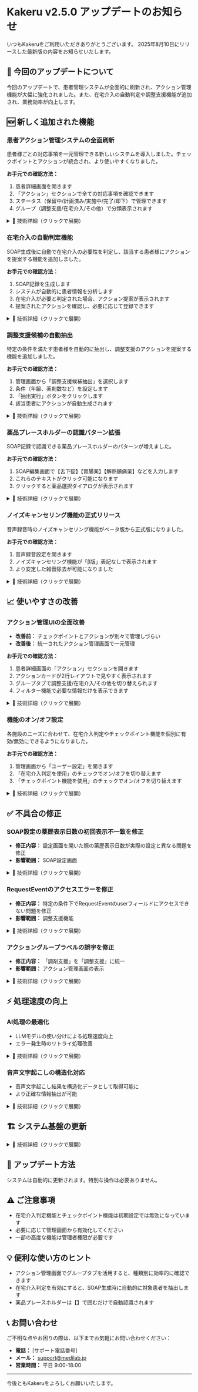 # Kakeru v2.5.0 アップデートのお知らせ

いつもKakeruをご利用いただきありがとうございます。
2025年8月10日にリリースした最新版の内容をお知らせいたします。

## 📢 今回のアップデートについて
今回のアップデートで、患者管理システムが全面的に刷新され、アクション管理機能が大幅に強化されました。また、在宅介入の自動判定や調整支援機能が追加され、業務効率が向上します。

## 🆕 新しく追加された機能

### 患者アクション管理システムの全面刷新
患者様ごとの対応事項を一元管理できる新しいシステムを導入しました。チェックポイントとアクションが統合され、より使いやすくなりました。

**お手元での確認方法：**
1. 患者詳細画面を開きます
2. 「アクション」セクションで全ての対応事項を確認できます
3. ステータス（保留中/計画済み/実施中/完了/却下）で管理できます
4. グループ（調整支援/在宅介入/その他）で分類表示されます

<details>
<summary>🔧 技術詳細（クリックで展開）</summary>

- 実装PR: yakureki-back#358, yakureki-front#303
- 主な変更:
  - PatientCheckpointとPatientActionを統合し新しいActionモデルに一本化
  - ViewSetベースの統一API設計
  - UUIDベースのモデル設計
  - ステータス管理の標準化（pending/planned/in_progress/declined/done）
- パフォーマンス: ページネーション実装（デフォルト20件）

</details>

### 在宅介入の自動判定機能
SOAP生成後に自動で在宅介入の必要性を判定し、該当する患者様にアクションを提案する機能を追加しました。

**お手元での確認方法：**
1. SOAP記録を生成します
2. システムが自動的に患者情報を分析します
3. 在宅介入が必要と判定された場合、アクション提案が表示されます
4. 提案されたアクションを確認し、必要に応じて登録できます

<details>
<summary>🔧 技術詳細（クリックで展開）</summary>

- 実装PR: yakureki-back#358, #360
- 判定条件:
  - 複数医療機関の受診歴
  - 患者年齢
  - 処方薬剤数
  - その他の複合条件
- 設定: UserSettingsでuse_home_care_recommendationフラグ制御
- 処理: SOAP生成後の非同期バックグラウンド処理

</details>

### 調整支援候補の自動抽出
特定の条件を満たす患者様を自動的に抽出し、調整支援のアクションを提案する機能を追加しました。

**お手元での確認方法：**
1. 管理画面から「調整支援候補抽出」を選択します
2. 条件（年齢、薬剤数など）を設定します
3. 「抽出実行」ボタンをクリックします
4. 該当患者にアクションが自動生成されます

<details>
<summary>🔧 技術詳細（クリックで展開）</summary>

- 実装PR: yakureki-back#350, #377, #379
- 管理コマンド: extract_adjustment_support_patients
- 抽出条件:
  - 複数医療機関受診
  - 年齢基準
  - 薬剤数
  - 添付文書内容でのフィルタリング
- RequestEventとの紐付け機能

</details>

### 薬品プレースホルダーの認識パターン拡張
SOAP記録で認識できる薬品プレースホルダーのパターンが増えました。

**お手元での確認方法：**
1. SOAP編集画面で【舌下錠】【胃腸薬】【解熱鎮痛薬】などを入力します
2. これらのテキストがクリック可能になります
3. クリックすると薬品選択ダイアログが表示されます

<details>
<summary>🔧 技術詳細（クリックで展開）</summary>

- 実装PR: yakureki-front#309
- 追加パターン:
  - 【xxx錠】（xxxは2文字以上）
  - 【xxx薬】（xxxは2文字以上）
- リファクタリング:
  - 正規表現パターンをconstants/medicationPatterns.tsに集約
  - createMedicationRegex関数で生成ロジック一元化

</details>

### ノイズキャンセリング機能の正式リリース
音声録音時のノイズキャンセリング機能がベータ版から正式版になりました。

**お手元での確認方法：**
1. 音声録音設定を開きます
2. ノイズキャンセリング機能が「β版」表記なしで表示されます
3. より安定した雑音除去が可能になりました

<details>
<summary>🔧 技術詳細（クリックで展開）</summary>

- 実装PR: yakureki-front#312
- 変更内容:
  - β版表記の削除
  - 機能の安定性向上

</details>

## 📈 使いやすさの改善

### アクション管理UIの全面改善
- **改善前：** チェックポイントとアクションが別々で管理しづらい
- **改善後：** 統一されたアクション管理画面で一元管理

**お手元での確認方法：**
1. 患者詳細画面の「アクション」セクションを開きます
2. アクションカードが2行レイアウトで見やすく表示されます
3. グループタブで調整支援/在宅介入/その他を切り替えられます
4. フィルター機能で必要な情報だけを表示できます

<details>
<summary>🔧 技術詳細（クリックで展開）</summary>

- 実装PR: yakureki-front#303
- 新規コンポーネント:
  - PatientActionProposal: アクション提案管理
  - ActionCard: 統一アクションカード表示
  - ActionGroupTabs: グループタブ切り替え
  - FlexibleActionFilters: 柔軟なフィルタリング
- レスポンシブ対応と横スクロール問題の解決

</details>

### 機能のオン/オフ設定
各施設のニーズに合わせて、在宅介入判定やチェックポイント機能を個別に有効/無効にできるようになりました。

**お手元での確認方法：**
1. 管理画面から「ユーザー設定」を開きます
2. 「在宅介入判定を使用」のチェックでオン/オフを切り替えます
3. 「チェックポイント機能を使用」のチェックでオン/オフを切り替えます

<details>
<summary>🔧 技術詳細（クリックで展開）</summary>

- 実装PR: yakureki-back#360
- UserSettingsフィールド:
  - use_home_care_recommendation: 在宅介入判定（デフォルト: False）
  - use_checkpoint_service: チェックポイント機能（デフォルト: False）
- 各機能の独立制御が可能

</details>

## ✅ 不具合の修正

### SOAP設定の薬歴表示日数の初回表示不一致を修正
- **修正内容：** 設定画面を開いた際の薬歴表示日数が実際の設定と異なる問題を修正
- **影響範囲：** SOAP設定画面

<details>
<summary>🔧 技術詳細（クリックで展開）</summary>

- 修正PR: yakureki-front#307
- 原因: 初期値の読み込み処理の不具合
- 対策: 設定値の正しい反映処理

</details>

### RequestEventのアクセスエラーを修正
- **修正内容：** 特定の条件下でRequestEventのuserフィールドにアクセスできない問題を修正
- **影響範囲：** 調整支援機能

<details>
<summary>🔧 技術詳細（クリックで展開）</summary>

- 修正PR: yakureki-back#362
- 原因: userフィールドの参照エラー
- 対策: 適切なエラーハンドリング追加

</details>

### アクショングループラベルの誤字を修正
- **修正内容：** 「調剤支援」を「調整支援」に統一
- **影響範囲：** アクション管理画面の表示

<details>
<summary>🔧 技術詳細（クリックで展開）</summary>

- 修正PR: yakureki-front#305, yakureki-back#367
- 変更内容: 全体的な表記統一

</details>

## ⚡ 処理速度の向上

### AI処理の最適化
- LLMモデルの使い分けによる処理速度向上
- エラー発生時のリトライ処理改善

<details>
<summary>🔧 技術詳細（クリックで展開）</summary>

- **モデル最適化**（yakureki-back#382, #384, #386）
  - クイックモード: Gemini Pro使用
  - 通常モード: Gemini Pro Complex使用
  - モデル選択の自動最適化
- **エラー対策**（yakureki-back#388, #401）
  - MAX_TOKENSエラーの改善
  - JSONDecodeErrorの対処
  - 繰り返し生成問題の改善
- **パラメータ調整**（yakureki-back#403）
  - temperature設定の最適化

</details>

### 音声文字起こしの構造化対応
- 音声文字起こし結果を構造化データとして取得可能に
- より正確な情報抽出が可能

<details>
<summary>🔧 技術詳細（クリックで展開）</summary>

- 実装PR: yakureki-back#398
- 機能追加:
  - response_schemaサポート
  - 構造化データ取得

</details>

## 🏗️ システム基盤の更新

<details>
<summary>🔧 技術詳細（クリックで展開）</summary>

このセクションは技術者向けの情報です。

### インフラ改善
- MinIOセットアップとマイグレーションの問題修正（#373）
- Gemini 2.0モデルのthinking budget設定エラー修正（#396）

### コード品質向上
- CodeRabbitの自動レビュー機能削除（#352）
- LLMインターフェースとセッティングの更新（#356）
- ハイリスク薬剤の変数名統一（#370）

### データベース最適化
- チェックポイントグループ化判定の実装と改善（#371, #372）
- 調剤支援存在チェックポイントの実装（#379）

</details>

## 🔄 アップデート方法

システムは自動的に更新されます。特別な操作は必要ありません。

## ⚠️ ご注意事項

- 在宅介入判定機能とチェックポイント機能は初期設定では無効になっています
- 必要に応じて管理画面から有効化してください
- 一部の高度な機能は管理者権限が必要です

## 💡 便利な使い方のヒント

- アクション管理画面でグループタブを活用すると、種類別に効率的に確認できます
- 在宅介入判定を有効にすると、SOAP生成時に自動的に対象患者を抽出します
- 薬品プレースホルダーは【】で囲むだけで自動認識されます

## 📞 お問い合わせ

ご不明な点やお困りの際は、以下までお気軽にお問い合わせください：

- **電話：** [サポート電話番号]
- **メール：** support@medilab.jp
- **営業時間：** 平日 9:00-18:00

---

今後ともKakeruをよろしくお願いいたします。